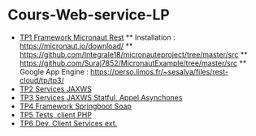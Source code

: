 # Cours-Web-service-LP

* [TP1 Framework Micronaut Rest](https://perso.limos.fr/~sesalva/TPSoap/tp1/)
** Installation : https://micronaut.io/download/
** https://github.com/Integrale18/micronauteproject/tree/master/src
** https://github.com/Suraj7852/MicronautExample/tree/master/src
** Google App Engine : https://perso.limos.fr/~sesalva/files/rest-cloud/tp/tp3/
* [TP2 Services JAXWS](https://perso.limos.fr/~sesalva/TPSoap/tp2/)
* [TP3 Services JAXWS Statful, Appel Asynchones](https://perso.limos.fr/~sesalva/TPSoap/tp3/)
* [TP4 Framework Springboot Soap](https://perso.limos.fr/~sesalva/TPSoap/tp4/)
* [TP5 Tests, client PHP](https://perso.limos.fr/~sesalva/TPSoap/tp5/)
* [TP6 Dev. Client Services ext.](https://perso.limos.fr/~sesalva/TPSoap/tp6/)
